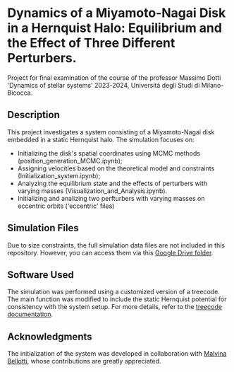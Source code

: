 # Dynamics of a Miyamoto-Nagai Disk in a Hernquist Halo: Equilibrium and the Effect of Three Different Perturbers.
Project for final examination of the course of the professor Massimo Dotti 'Dynamics of stellar systems' 2023-2024, Università degli Studi di Milano-Bicocca.

## Description
This project investigates a system consisting of a Miyamoto-Nagai disk embedded in a static Hernquist halo. The simulation focuses on:
- Initializing the disk's spatial coordinates using MCMC methods (position_generation_MCMC.ipynb);
- Assigning velocities based on the theoretical model and constraints (Initialization_system.ipynb);
- Analyzing the equilibrium state and the effects of perturbers with varying masses (Visualization_and_Analysis.ipynb).
- Initializing and analizing two perfturbers with varying masses on eccentric orbits ('eccentric' files)

## Simulation Files
Due to size constraints, the full simulation data files are not included in this repository. However, you can access them via this [Google Drive folder](https://drive.google.com/drive/folders/1HyY4uvtq2BRBCbJIa6yHzu842k-u3KG8?usp=sharing).

## Software Used
The simulation was performed using a customized version of a treecode. 
The main function was modified to include the static Hernquist potential for consistency with the system setup. For more details, refer to the [treecode documentation](https://legacy.ifa.hawaii.edu/faculty/barnes/treecode/treeguide.html).  

## Acknowledgments
The initialization of the system was developed in collaboration with [Malvina Bellotti](https://github.com/malvibellotti), whose contributions are greatly appreciated.
